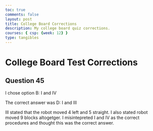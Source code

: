 ```yaml
---
toc: true
comments: false
layout: post
title: College Board Corrections
description: My college board quiz corrections.
courses: { csp: {week: 12} }
type: tangibles
---
```


# College Board Test Corrections

## Question 45

I chose option B: I and IV

The correct answer was D: I and III

III stated that the robot moved 4 left and 5 straight. I also stated robot moved 9 blocks altogetger. I misintepreted I and IV as the correct procedures and thought this was the correct answer.

